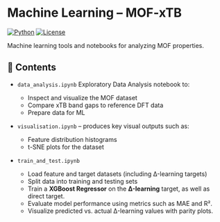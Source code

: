 # Machine Learning – MOF‑xTB

[![Python](https://img.shields.io/badge/python-3.7%2B-blue.svg)](https://www.python.org/)
[![License](https://img.shields.io/github/license/AshnaJose/MOF-xTB)](https://github.com/AshnaJose/MOF-xTB/blob/main/LICENSE)

Machine learning tools and notebooks for analyzing MOF properties.

## 📂 Contents

- `data_analysis.ipynb` 
  Exploratory Data Analysis notebook to:
  - Inspect and visualize the MOF dataset
  - Compare xTB band gaps to reference DFT data
  - Prepare data for ML 

- `visualisation.ipynb` – produces key visual outputs such as:
  - Feature distribution histograms  
  - t-SNE plots for the dataset
 
- `train_and_test.ipynb`
  - Load feature and target datasets (including Δ-learning targets)
  - Split data into training and testing sets 
  - Train a **XGBoost Regressor** on the **Δ-learning** target, as well as direct target.  
  - Evaluate model performance using metrics such as MAE and R².  
  - Visualize predicted vs. actual Δ-learning values with parity plots.  

